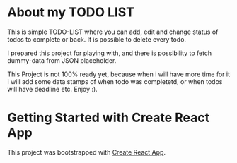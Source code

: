 # About my TODO LIST

This is simple TODO-LIST where you can add, edit and change status of todos to complete or back. It is possible to delete every todo.

I prepared this project for playing with, and there is possibility to fetch dummy-data from JSON placeholder.

This Project is not 100% ready yet, because when i will have more time for it i will add some data stamps of when todo was completetd, or when todos will have deadline etc. Enjoy :).

# Getting Started with Create React App

This project was bootstrapped with [Create React App](https://github.com/facebook/create-react-app).

